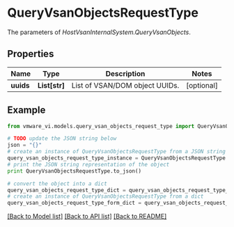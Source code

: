 # QueryVsanObjectsRequestType

The parameters of *HostVsanInternalSystem.QueryVsanObjects*. 

## Properties
Name | Type | Description | Notes
------------ | ------------- | ------------- | -------------
**uuids** | **List[str]** | List of VSAN/DOM object UUIDs.  | [optional] 

## Example

```python
from vmware_vi.models.query_vsan_objects_request_type import QueryVsanObjectsRequestType

# TODO update the JSON string below
json = "{}"
# create an instance of QueryVsanObjectsRequestType from a JSON string
query_vsan_objects_request_type_instance = QueryVsanObjectsRequestType.from_json(json)
# print the JSON string representation of the object
print QueryVsanObjectsRequestType.to_json()

# convert the object into a dict
query_vsan_objects_request_type_dict = query_vsan_objects_request_type_instance.to_dict()
# create an instance of QueryVsanObjectsRequestType from a dict
query_vsan_objects_request_type_form_dict = query_vsan_objects_request_type.from_dict(query_vsan_objects_request_type_dict)
```
[[Back to Model list]](../README.md#documentation-for-models) [[Back to API list]](../README.md#documentation-for-api-endpoints) [[Back to README]](../README.md)


